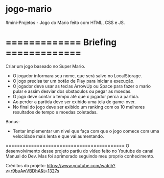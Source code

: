 # jogo-mario
 #mini-Projetos - Jogo do Mario feito com HTML, CSS e JS.

============= Briefing =============
====================================

Criar um jogo baseado no Super Mario.
* O jogador informara seu nome, que será salvo no LocalStorage.
* O jogo precisa ter um botão de Play para iniciar a execução.
* O jogador deve usar as teclas ArrowUp ou Space para fazer o mario pular e assim desviar dos obstaculos ou pegar as moedas.
* O jogo deve contar o tempo até que o jogador perca a partida.
* Ao perder a partida deve ser exibido uma tela de game-over.
* No final do jogo deve ser exibido um ranking com os 10 melhores resultados de tempo e moedas coletadas.

Bonus:
* Tentar implementar um nivel que faça com que o jogo comece com uma velocidade mais lenta e que vai aumentando.


==========================================
O desenvolvimento desse projeto partiu do vídeo feito no Youtube do canal Manual do Dev. Mas foi aprimorado seguindo meu proprio conhecimento.

Créditos do projeto: https://www.youtube.com/watch?v=r9buAwVBDhA&t=1327s


